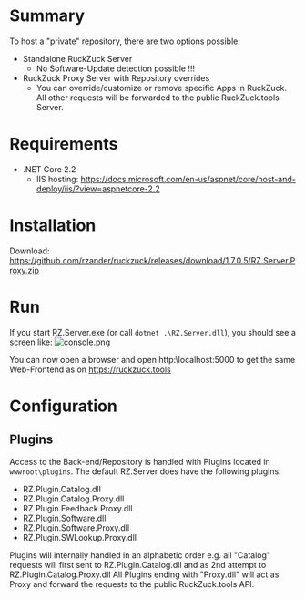 # Summary
To host a "private" repository, there are two options possible:
* Standalone RuckZuck Server
  * No Software-Update detection possible !!!
* RuckZuck Proxy Server with Repository overrides
  * You can override/customize or remove specific Apps in RuckZuck. All other requests will be forwarded to the public RuckZuck.tools Server.

# Requirements
* .NET Core 2.2
  * IIS hosting: https://docs.microsoft.com/en-us/aspnet/core/host-and-deploy/iis/?view=aspnetcore-2.2
# Installation
Download: https://github.com/rzander/ruckzuck/releases/download/1.7.0.5/RZ.Server.Proxy.zip

# Run
If you start RZ.Server.exe (or call ```dotnet .\RZ.Server.dll```), you should see a screen like:
![console.png](https://user-images.githubusercontent.com/11909453/64550526-669f0080-d333-11e9-8d5b-0519db1bec18.png)

You can now open a browser and open http:\\localhost:5000 to get the same Web-Frontend as on https://ruckzuck.tools  

# Configuration
## Plugins
Access to the Back-end/Repository is handled with Plugins located in ```wwwroot\plugins```. The default RZ.Server does have the following plugins:
- RZ.Plugin.Catalog.dll
- RZ.Plugin.Catalog.Proxy.dll
- RZ.Plugin.Feedback.Proxy.dll
- RZ.Plugin.Software.dll
- RZ.Plugin.Software.Proxy.dll
- RZ.Plugin.SWLookup.Proxy.dll

Plugins will internally handled in an alphabetic order e.g. all "Catalog" requests will first sent to RZ.Plugin.Catalog.dll and as 2nd attempt to RZ.Plugin.Catalog.Proxy.dll 
All Plugins ending with "Proxy.dll" will act as Proxy and forward the requests to the public RuckZuck.tools API.